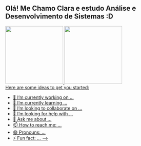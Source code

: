 ## Olá! Me Chamo Clara e estudo Análise e Desenvolvimento de Sistemas :D

<div>
<a href="https://github.com/Clara-Farias">
<img height="180em" src="https://github-readme-stats.vercel.app/api/top-langs/?username=Clara-Farias&layout=compact&langs_count=7&theme=dracula"/>
<img height="180em" src="https://github-readme-stats.vercel.app/api?username=Clara-Farias&show_icons=true&theme=dracula&include_all_commits=true&count_private=true"/>
</div>
Here are some ideas to get you started:

- 🔭 I’m currently working on ...
- 🌱 I’m currently learning ...
- 👯 I’m looking to collaborate on ...
- 🤔 I’m looking for help with ...
- 💬 Ask me about ...
- 📫 How to reach me: ...
- 😄 Pronouns: ...
- ⚡ Fun fact: ...
-->
